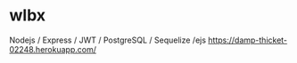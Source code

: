 # wlbx
Nodejs / Express / JWT / PostgreSQL / Sequelize /ejs 
https://damp-thicket-02248.herokuapp.com/
